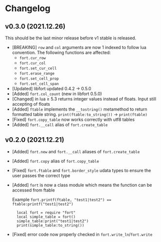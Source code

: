 # Changelog

## v0.3.0 (2021.12.26)

This should be the last minor release before v1 stable is released.

- [BREAKING] `row` and `col` arguments are now 1 indexed to follow lua
  convention. The following functions are affected:
  - `fort.cur_row`
  - `fort.cur_col`
  - `fort.set_cur_cell`
  - `fort.erase_range`
  - `fort.set_cell_prop`
  - `fort.set_cell_span`
- [Updated] libfort updated 0.4.2 → 0.5.0
- [Added] `fort.col_count` (new in libfort 0.5.0)
- [Changed] in lua ≥ 5.3 returns integer values instead of floats. Input still
  accepting of floats
- [Added] `ftable` implements the `__tostring()` metamethod to return formatted
  table string. `print(ftable:to_string())` → `print(ftable)`
- [Fixed] `fort.copy_table` now works correctly with utf8 tables
- [Added] `fort.__call` alias of `fort.create_table`

## v0.2.0 (2021.12.21)

- [Added] `fort.new` and `fort.__call` aliases of `fort.create_table`
- [Added] `fort.copy` alias of `fort.copy_table`
- [Fixed] `fort.ftable` and `fort.border_style` udata types to ensure the user
  passes the correct type
- [Added] `fort` is now a class module which means the function can be accessed
  from ftable

  Example `fort.printf(ftable, "test1|test2") == ftable:printf("test1|test2")`

        local fort = require "fort"
        local simple_table = fort()
        simple_table:print("test1|test2")
        print(simple_table:to_string())

- [Fixed] error code now properly checked in `fort.write_ln`/`fort.write`
